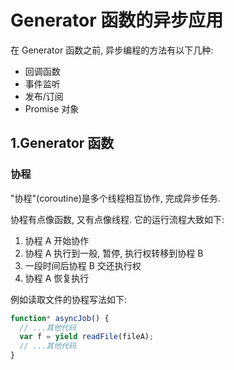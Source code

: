 # Generator 函数的异步应用

在 Generator 函数之前, 异步编程的方法有以下几种:

- 回调函数
- 事件监听
- 发布/订阅
- Promise 对象

## 1.Generator 函数

### 协程

"协程"(coroutine)是多个线程相互协作, 完成异步任务.

协程有点像函数, 又有点像线程. 它的运行流程大致如下:

1. 协程 A 开始协作
2. 协程 A 执行到一般, 暂停, 执行权转移到协程 B
3. 一段时间后协程 B 交还执行权
4. 协程 A 恢复执行

例如读取文件的协程写法如下:

```js
function* asyncJob() {
  // ...其他代码
  var f = yield readFile(fileA);
  // ...其他代码
}
```
